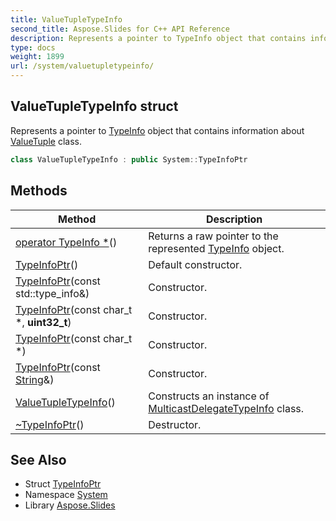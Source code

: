 ```yaml
---
title: ValueTupleTypeInfo
second_title: Aspose.Slides for C++ API Reference
description: Represents a pointer to TypeInfo object that contains information about ValueTuple class.
type: docs
weight: 1899
url: /system/valuetupletypeinfo/
---
```

## ValueTupleTypeInfo struct


Represents a pointer to [TypeInfo](../typeinfo/) object that contains information about [ValueTuple](../valuetuple/) class.

```cpp
class ValueTupleTypeInfo : public System::TypeInfoPtr
```

## Methods

| Method | Description |
| --- | --- |
|  [operator TypeInfo *](../typeinfoptr/operator_typeinfo__star/)() | Returns a raw pointer to the represented [TypeInfo](../typeinfo/) object. |
|  [TypeInfoPtr](../typeinfoptr/typeinfoptr/)() | Default constructor. |
|  [TypeInfoPtr](../typeinfoptr/typeinfoptr/)(const std::type_info\&) | Constructor. |
|  [TypeInfoPtr](../typeinfoptr/typeinfoptr/)(const char_t *, **uint32_t**) | Constructor. |
|  [TypeInfoPtr](../typeinfoptr/typeinfoptr/)(const char_t *) | Constructor. |
|  [TypeInfoPtr](../typeinfoptr/typeinfoptr/)(const [String](../string/)\&) | Constructor. |
|  [ValueTupleTypeInfo](./valuetupletypeinfo/)() | Constructs an instance of [MulticastDelegateTypeInfo](../multicastdelegatetypeinfo/) class. |
|  [~TypeInfoPtr](../typeinfoptr/~typeinfoptr/)() | Destructor. |
## See Also

* Struct [TypeInfoPtr](../typeinfoptr/)
* Namespace [System](../)
* Library [Aspose.Slides](../../)